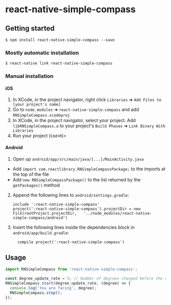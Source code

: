
# react-native-simple-compass

## Getting started

`$ npm install react-native-simple-compass --save`

### Mostly automatic installation

`$ react-native link react-native-simple-compass`

### Manual installation


#### iOS

1. In XCode, in the project navigator, right click `Libraries` ➜ `Add Files to [your project's name]`
2. Go to `node_modules` ➜ `react-native-simple-compass` and add `RNSimpleCompass.xcodeproj`
3. In XCode, in the project navigator, select your project. Add `libRNSimpleCompass.a` to your project's `Build Phases` ➜ `Link Binary With Libraries`
4. Run your project (`Cmd+R`)<

#### Android

1. Open up `android/app/src/main/java/[...]/MainActivity.java`
  - Add `import com.reactlibrary.RNSimpleCompassPackage;` to the imports at the top of the file
  - Add `new RNSimpleCompassPackage()` to the list returned by the `getPackages()` method
2. Append the following lines to `android/settings.gradle`:
  	```
  	include ':react-native-simple-compass'
  	project(':react-native-simple-compass').projectDir = new File(rootProject.projectDir, 	'../node_modules/react-native-simple-compass/android')
  	```
3. Insert the following lines inside the dependencies block in `android/app/build.gradle`:
  	```
      compile project(':react-native-simple-compass')
  	```


## Usage
```javascript
import RNSimpleCompass from 'react-native-simple-compass';

const degree_update_rate = 3; // Number of degrees changed before the callback is triggered
RNSimpleCompass.start(degree_update_rate, (degree) => {
  console.log('You are facing', degree);
  RNSimpleCompass.stop();
});
```
